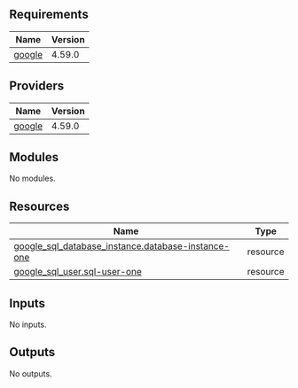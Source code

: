 <!-- BEGIN_TF_DOCS -->
## Requirements

| Name | Version |
|------|---------|
| <a name="requirement_google"></a> [google](#requirement\_google) | 4.59.0 |

## Providers

| Name | Version |
|------|---------|
| <a name="provider_google"></a> [google](#provider\_google) | 4.59.0 |

## Modules

No modules.

## Resources

| Name | Type |
|------|------|
| [google_sql_database_instance.database-instance-one](https://registry.terraform.io/providers/hashicorp/google/4.59.0/docs/resources/sql_database_instance) | resource |
| [google_sql_user.sql-user-one](https://registry.terraform.io/providers/hashicorp/google/4.59.0/docs/resources/sql_user) | resource |

## Inputs

No inputs.

## Outputs

No outputs.
<!-- END_TF_DOCS -->